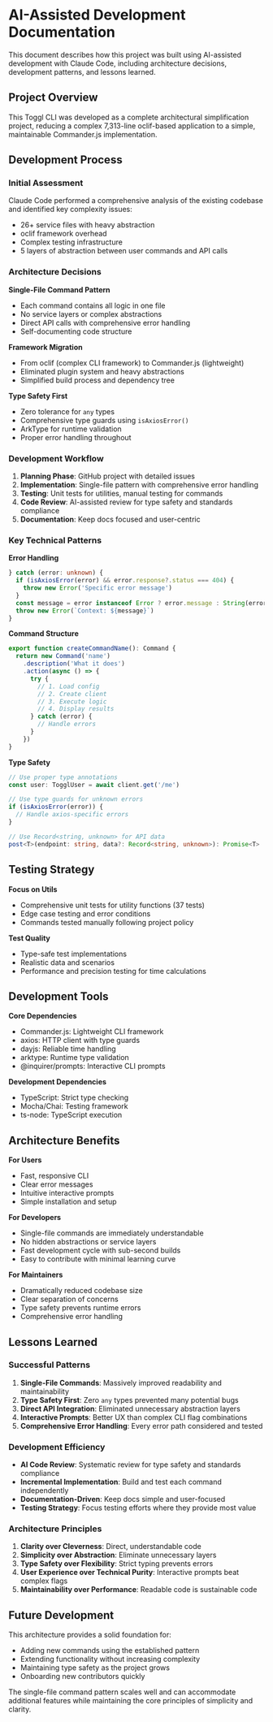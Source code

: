 # AI-Assisted Development Documentation

This document describes how this project was built using AI-assisted development with Claude Code, including architecture decisions, development patterns, and lessons learned.

## Project Overview

This Toggl CLI was developed as a complete architectural simplification project, reducing a complex 7,313-line oclif-based application to a simple, maintainable Commander.js implementation.

## Development Process

### Initial Assessment

Claude Code performed a comprehensive analysis of the existing codebase and identified key complexity issues:
- 26+ service files with heavy abstraction
- oclif framework overhead
- Complex testing infrastructure
- 5 layers of abstraction between user commands and API calls

### Architecture Decisions

**Single-File Command Pattern**
- Each command contains all logic in one file
- No service layers or complex abstractions
- Direct API calls with comprehensive error handling
- Self-documenting code structure

**Framework Migration**
- From oclif (complex CLI framework) to Commander.js (lightweight)
- Eliminated plugin system and heavy abstractions
- Simplified build process and dependency tree

**Type Safety First**
- Zero tolerance for `any` types
- Comprehensive type guards using `isAxiosError()`
- ArkType for runtime validation
- Proper error handling throughout

### Development Workflow

1. **Planning Phase**: GitHub project with detailed issues
2. **Implementation**: Single-file pattern with comprehensive error handling
3. **Testing**: Unit tests for utilities, manual testing for commands
4. **Code Review**: AI-assisted review for type safety and standards compliance
5. **Documentation**: Keep docs focused and user-centric

### Key Technical Patterns

**Error Handling**
```typescript
} catch (error: unknown) {
  if (isAxiosError(error) && error.response?.status === 404) {
    throw new Error('Specific error message')
  }
  const message = error instanceof Error ? error.message : String(error)
  throw new Error(`Context: ${message}`)
}
```

**Command Structure**
```typescript
export function createCommandName(): Command {
  return new Command('name')
    .description('What it does')
    .action(async () => {
      try {
        // 1. Load config
        // 2. Create client
        // 3. Execute logic
        // 4. Display results
      } catch (error) {
        // Handle errors
      }
    })
}
```

**Type Safety**
```typescript
// Use proper type annotations
const user: TogglUser = await client.get('/me')

// Use type guards for unknown errors
if (isAxiosError(error)) {
  // Handle axios-specific errors
}

// Use Record<string, unknown> for API data
post<T>(endpoint: string, data?: Record<string, unknown>): Promise<T>
```

## Testing Strategy

**Focus on Utils**
- Comprehensive unit tests for utility functions (37 tests)
- Edge case testing and error conditions
- Commands tested manually following project policy

**Test Quality**
- Type-safe test implementations
- Realistic data and scenarios
- Performance and precision testing for time calculations

## Development Tools

**Core Dependencies**
- Commander.js: Lightweight CLI framework
- axios: HTTP client with type guards
- dayjs: Reliable time handling
- arktype: Runtime type validation
- @inquirer/prompts: Interactive CLI prompts

**Development Dependencies**
- TypeScript: Strict type checking
- Mocha/Chai: Testing framework
- ts-node: TypeScript execution

## Architecture Benefits

**For Users**
- Fast, responsive CLI
- Clear error messages
- Intuitive interactive prompts
- Simple installation and setup

**For Developers**
- Single-file commands are immediately understandable
- No hidden abstractions or service layers
- Fast development cycle with sub-second builds
- Easy to contribute with minimal learning curve

**For Maintainers**
- Dramatically reduced codebase size
- Clear separation of concerns
- Type safety prevents runtime errors
- Comprehensive error handling

## Lessons Learned

### Successful Patterns

1. **Single-File Commands**: Massively improved readability and maintainability
2. **Type Safety First**: Zero `any` types prevented many potential bugs
3. **Direct API Integration**: Eliminated unnecessary abstraction layers
4. **Interactive Prompts**: Better UX than complex CLI flag combinations
5. **Comprehensive Error Handling**: Every error path considered and tested

### Development Efficiency

- **AI Code Review**: Systematic review for type safety and standards compliance
- **Incremental Implementation**: Build and test each command independently
- **Documentation-Driven**: Keep docs simple and user-focused
- **Testing Strategy**: Focus testing efforts where they provide most value

### Architecture Principles

1. **Clarity over Cleverness**: Direct, understandable code
2. **Simplicity over Abstraction**: Eliminate unnecessary layers
3. **Type Safety over Flexibility**: Strict typing prevents errors
4. **User Experience over Technical Purity**: Interactive prompts beat complex flags
5. **Maintainability over Performance**: Readable code is sustainable code

## Future Development

This architecture provides a solid foundation for:
- Adding new commands using the established pattern
- Extending functionality without increasing complexity
- Maintaining type safety as the project grows
- Onboarding new contributors quickly

The single-file command pattern scales well and can accommodate additional features while maintaining the core principles of simplicity and clarity.